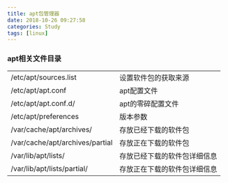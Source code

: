 ```yaml
---
title: apt包管理器
date: 2018-10-26 09:27:58
categories: Study
tags: [linux]
---
```


### apt相关文件目录 
<!--more-->
| | |
| - | - |
| /etc/apt/sources.list | 设置软件包的获取来源 |
| /etc/apt/apt.conf | apt配置文件 |
| /etc/apt/apt.conf.d/ | apt的零碎配置文件 |
| /etc/apt/preferences | 版本参数 |
| /var/cache/apt/archives/ | 存放已经下载的软件包 |
| /var/cache/apt/archives/partial | 存放正在下载的软件包 |
| /var/lib/apt/lists/ | 存放已经下载的软件包详细信息 |
| /var/lib/apt/lists/partial/ | 存放正在下载的软件包详细信息 |